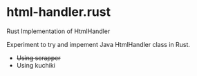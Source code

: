 # html-handler.rust
Rust Implementation of HtmlHandler

Experiment to try and impement Java HtmlHandler class in Rust.

 * ~~Using scrapper~~
 * Using kuchiki
